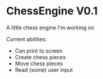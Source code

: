 # ChessEngine V0.1
A little chess engine I'm working on

Current abilities:
- Can print to screen
- Create chess pieces
- Move chess pieces
- Read (some) user input
